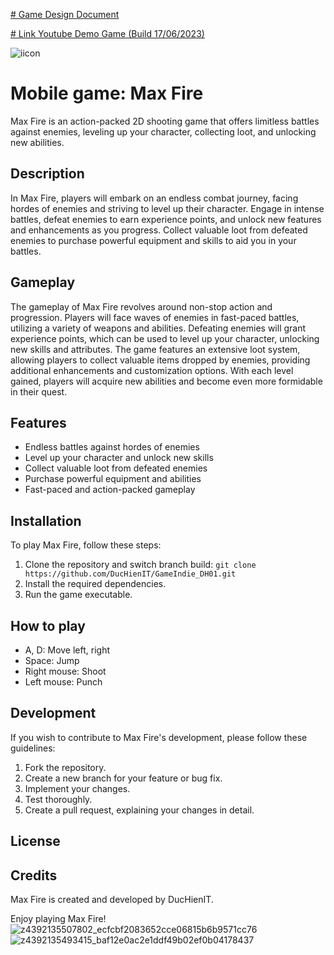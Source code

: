 [# Game Design Document
](https://docs.google.com/document/d/1RrMy8KLYFrqBFXrwY0cCQjQDps6gpysbGNaFhvRWk08/edit#heading=h.aes937z3kjs8)

[# Link Youtube Demo Game (Build 17/06/2023)
](https://youtu.be/QltYZzfAqNI)

![iicon](https://github.com/DucHienIT/GameIndie_DH01/assets/88640081/319df0b2-ada2-4ecd-bae8-45f33a37811f)

# Mobile game: Max Fire

Max Fire is an action-packed 2D shooting game that offers limitless battles against enemies, leveling up your character, collecting loot, and unlocking new abilities.

## Description

In Max Fire, players will embark on an endless combat journey, facing hordes of enemies and striving to level up their character. Engage in intense battles, defeat enemies to earn experience points, and unlock new features and enhancements as you progress. Collect valuable loot from defeated enemies to purchase powerful equipment and skills to aid you in your battles.


## Gameplay

The gameplay of Max Fire revolves around non-stop action and progression. Players will face waves of enemies in fast-paced battles, utilizing a variety of weapons and abilities. Defeating enemies will grant experience points, which can be used to level up your character, unlocking new skills and attributes. The game features an extensive loot system, allowing players to collect valuable items dropped by enemies, providing additional enhancements and customization options. With each level gained, players will acquire new abilities and become even more formidable in their quest.


## Features

- Endless battles against hordes of enemies
- Level up your character and unlock new skills
- Collect valuable loot from defeated enemies
- Purchase powerful equipment and abilities
- Fast-paced and action-packed gameplay

## Installation

To play Max Fire, follow these steps:

1. Clone the repository and switch branch build: `git clone https://github.com/DucHienIT/GameIndie_DH01.git`
2. Install the required dependencies.
3. Run the game executable.

## How to play
- A, D: Move left, right
- Space: Jump
- Right mouse: Shoot
- Left mouse: Punch

## Development

If you wish to contribute to Max Fire's development, please follow these guidelines:

1. Fork the repository.
2. Create a new branch for your feature or bug fix.
3. Implement your changes.
4. Test thoroughly.
5. Create a pull request, explaining your changes in detail.

## License



## Credits

Max Fire is created and developed by DucHienIT.

Enjoy playing Max Fire!
![z4392135507802_ecfcbf2083652cce06815b6b9571cc76](https://github.com/DucHienIT/GameIndie_DH01/assets/88640081/9463af3a-0c7f-4744-8d8c-adcb00cdccdf)
![z4392135493415_baf12e0ac2e1ddf49b02ef0b04178437](https://github.com/DucHienIT/GameIndie_DH01/assets/88640081/18dc188f-071f-4651-859c-e53a26a5dcb8)
